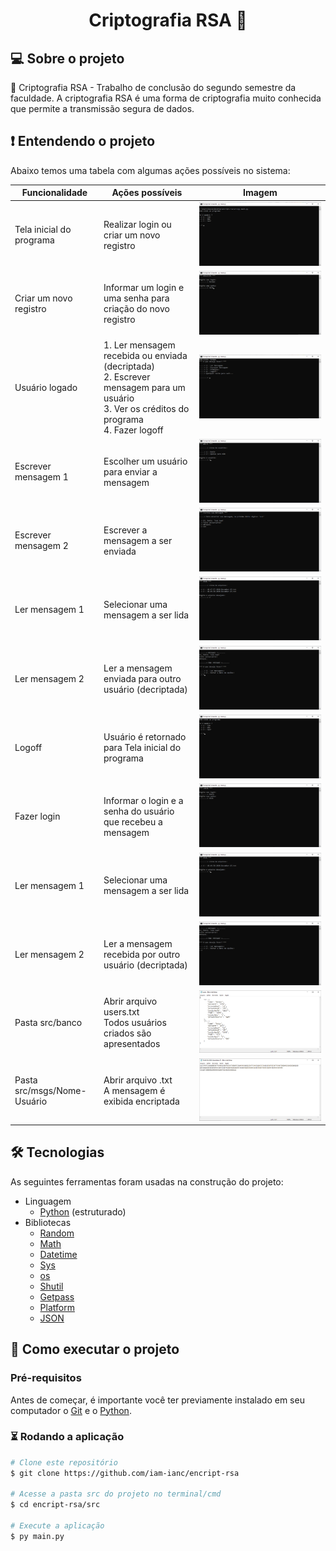 <h1 align="center"> 
	 Criptografia RSA 🚀
</h1>


## 💻 Sobre o projeto

🔐 Criptografia RSA - Trabalho de conclusão do segundo semestre da faculdade. A criptografia RSA é uma forma de criptografia muito conhecida que permite a transmissão segura de dados.

## :heavy_exclamation_mark: Entendendo o projeto

Abaixo temos uma tabela com algumas ações possíveis no sistema: 

| Funcionalidade              	| Ações possíveis                                                                                                                                	| Imagem          	|
|-----------------------------	|------------------------------------------------------------------------------------------------------------------------------------------------	|-----------------	|
|   Tela inicial do programa  	| Realizar login ou criar um novo registro                                                                                                       	| <img alt="Tela Inicial do Programa" title="#Tela Inicial do Programa" src="./images_git/1.png"/> 	|
| Criar um novo registro      	| Informar um login e uma senha para criação do novo registro                                                                                    	| <img alt="Criar um novo registro" title="#Criar um novo registro" src="./images_git/4.png"/> 	|
| Usuário logado              	| 1. Ler mensagem recebida ou enviada (decriptada)<br>2. Escrever mensagem para um usuário<br>3. Ver os créditos do programa<br>4. Fazer logoff  	| <img alt="Usuário logado" title="#Usuário logado" src="./images_git/5.png"/> 	|
| Escrever mensagem 1         	| Escolher um usuário para enviar a mensagem                                                                                                     	| <img alt="Escrever mensagem 1" title="#Escrever mensagem 1" src="./images_git/6.png"/> 	|
| Escrever mensagem 2         	| Escrever a mensagem a ser enviada                                                                                                              	| <img alt="Escrever mensagem 2" title="#Escrever mensagem 2" src="./images_git/7.png"/> 	|
| Ler mensagem 1              	| Selecionar uma mensagem a ser lida                                                                                                             	| <img alt="Ler mensagem 1" title="#Ler mensagem 1" src="./images_git/10.png"/> 	|
| Ler mensagem 2              	| Ler a mensagem enviada para outro usuário (decriptada)                                                                                         	| <img alt="Ler mensagem 2" title="#Ler mensagem 2" src="./images_git/11.png"/> 	|
| Logoff                      	| Usuário é retornado para Tela inicial do programa                                                                                              	| <img alt="Logoff" title="#Logoff" src="./images_git/13.png"/> 	|
| Fazer login                 	| Informar o login e a senha do usuário que recebeu a mensagem                                                                                   	| <img alt="Fazer login" title="#Fazer login" src="./images_git/15.png"/> 	|
| Ler mensagem 1              	| Selecionar uma mensagem a ser lida                                                                                                             	| <img alt="Ler mensagem 1" title="#Ler mensagem 1" src="./images_git/17.png"/> 	|
| Ler mensagem 2              	| Ler a mensagem recebida por outro usuário (decriptada)                                                                                         	| <img alt="Ler mensagem 2" title="#Ler mensagem 2" src="./images_git/18.png"/> 	|
| Pasta src/banco             	| Abrir arquivo users.txt<br>Todos usuários criados são apresentados                                                                             	| <img alt="Pasta src/banco" title="#Pasta src/banco" src="./images_git/19.png"/> 	|
| Pasta src/msgs/Nome-Usuário 	| Abrir arquivo .txt<br>A mensagem é exibida encriptada                                                                                          	| <img alt="Pasta src/msgs/Nome-Usuário" title="#Pasta src/msgs/Nome-Usuário" src="./images_git/20.png"/> 	|

## 🛠 Tecnologias

As seguintes ferramentas foram usadas na construção do projeto:

- Linguagem
	- [Python](https://www.python.org/) (estruturado)
- Bibliotecas
	- [Random](https://docs.python.org/3/library/random.html)
	- [Math](https://docs.python.org/3/library/math.html)
	- [Datetime](https://docs.python.org/3/library/datetime.html)
	- [Sys](https://docs.python.org/3/library/sys.html)
	- [os](https://docs.python.org/3/library/os.html)
	- [Shutil](https://docs.python.org/3/library/shutil.html)
	- [Getpass](https://docs.python.org/pt-br/3/library/getpass.html)
	- [Platform](https://docs.python.org/pt-br/3/library/platform.html)
	- [JSON](https://docs.python.org/3/library/json.html)


## 🚀 Como executar o projeto

### Pré-requisitos

Antes de começar, é  importante você ter previamente instalado em seu computador o [Git](https://git-scm.com) e o [Python](https://www.python.org/).

### ⏳ Rodando a aplicação

```bash
# Clone este repositório
$ git clone https://github.com/iam-ianc/encript-rsa

# Acesse a pasta src do projeto no terminal/cmd
$ cd encript-rsa/src

# Execute a aplicação
$ py main.py

```
